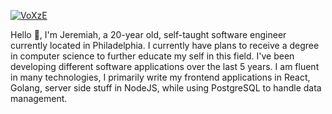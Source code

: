 [![VoXzE](https://i.imgur.com/E2ovN0j.jpg)](https://www.voxze.dev/)

Hello 👋, I'm Jeremiah, a 20-year old, self-taught software engineer currently located in Philadelphia. I currently have plans to receive a degree in computer science to further educate my self in this field. I've been developing different software applications over the last 5 years. I am fluent in many technologies, I primarily write my frontend applications in React, Golang, server side stuff in NodeJS, while using PostgreSQL to handle data management.

